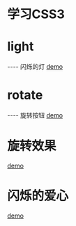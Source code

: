# 学习CSS3
# light
---- 闪烁的灯
[demo](http://htmlpreview.github.io/?https://github.com/M-XUANN/learnCSS3/blob/master/light/light.html)


# rotate
---- 旋转按钮
[demo](http://htmlpreview.github.io/?https://github.com/M-XUANN/learnCSS3/blob/master/rotate/1.html)


# 旋转效果
[demo](http://htmlpreview.github.io/?https://github.com/M-XUANN/learnCSS3/blob/master/rotate1/CSS3.HTML)


# 闪烁的爱心
[demo](http://htmlpreview.github.io/?https://github.com/M-XUANN/learnCSS3/blob/master/love/love.html)
